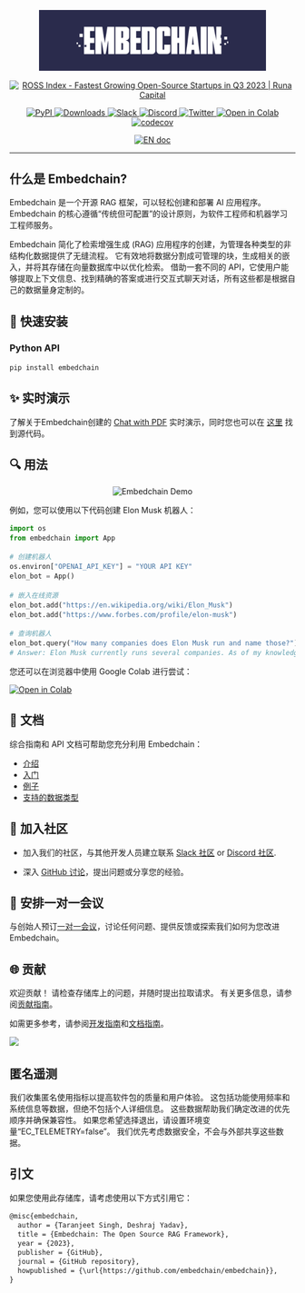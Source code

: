 <p align="center">
  <img src="docs/logo/dark.svg" width="400px" alt="Embedchain Logo">
</p>

<p align="center">
  <a href="https://runacap.com/ross-index/q3-2023/" target="_blank" rel="noopener"><img style="width: 260px; height: 56px" src="https://runacap.com/wp-content/uploads/2023/10/ROSS_badge_black_Q3_2023.svg" alt="ROSS Index - Fastest Growing Open-Source Startups in Q3 2023 | Runa Capital" width="260" height="56"/></a>
</p>

<p align="center">
  <a href="https://pypi.org/project/embedchain/">
    <img src="https://img.shields.io/pypi/v/embedchain" alt="PyPI">
  </a>
  <a href="https://pepy.tech/project/embedchain">
    <img src="https://static.pepy.tech/badge/embedchain" alt="Downloads">
  </a>
  <a href="https://embedchain.ai/slack">
    <img src="https://img.shields.io/badge/slack-embedchain-brightgreen.svg?logo=slack" alt="Slack">
  </a>
  <a href="https://embedchain.ai/discord">
    <img src="https://dcbadge.vercel.app/api/server/6PzXDgEjG5?style=flat" alt="Discord">
  </a>
  <a href="https://twitter.com/embedchain">
    <img src="https://img.shields.io/twitter/follow/embedchain" alt="Twitter">
  </a>
  <a href="https://colab.research.google.com/drive/138lMWhENGeEu7Q1-6lNbNTHGLZXBBz_B?usp=sharing">
    <img src="https://colab.research.google.com/assets/colab-badge.svg" alt="Open in Colab">
  </a>
  <a href="https://codecov.io/gh/embedchain/embedchain">
    <img src="https://codecov.io/gh/embedchain/embedchain/graph/badge.svg?token=EMRRHZXW1Q" alt="codecov">
  </a>
</p>

<p align="center">
    <a href="../README.md"><img src="https://img.shields.io/badge/english-document-white.svg" alt="EN doc"></a>
</p>

<hr />

## 什么是 Embedchain?

Embedchain 是一个开源 RAG 框架，可以轻松创建和部署 AI 应用程序。 Embedchain 的核心遵循“传统但可配置”的设计原则，为软件工程师和机器学习工程师服务。

Embedchain 简化了检索增强生成 (RAG) 应用程序的创建，为管理各种类型的非结构化数据提供了无缝流程。 它有效地将数据分割成可管理的块，生成相关的嵌入，并将其存储在向量数据库中以优化检索。 借助一套不同的 API，它使用户能够提取上下文信息、找到精确的答案或进行交互式聊天对话，所有这些都是根据自己的数据量身定制的。

## 🔧 快速安装

### Python API

```bash
pip install embedchain
```

## ✨ 实时演示

了解关于Embedchain创建的 [Chat with PDF](https://embedchain.ai/demo/chat-pdf) 实时演示，同时您也可以在 [这里](https://github.com/embedchain/embedchain/tree/main/examples/chat-pdf) 找到源代码。

## 🔍 用法

<!-- Demo GIF or Image -->
<p align="center">
  <img src="docs/images/cover.gif" width="900px" alt="Embedchain Demo">
</p>

例如，您可以使用以下代码创建 Elon Musk 机器人：

```python
import os
from embedchain import App

# 创建机器人
os.environ["OPENAI_API_KEY"] = "YOUR API KEY"
elon_bot = App()

# 嵌入在线资源
elon_bot.add("https://en.wikipedia.org/wiki/Elon_Musk")
elon_bot.add("https://www.forbes.com/profile/elon-musk")

# 查询机器人
elon_bot.query("How many companies does Elon Musk run and name those?")
# Answer: Elon Musk currently runs several companies. As of my knowledge, he is the CEO and lead designer of SpaceX, the CEO and product architect of Tesla, Inc., the CEO and founder of Neuralink, and the CEO and founder of The Boring Company. However, please note that this information may change over time, so it's always good to verify the latest updates.
```

您还可以在浏览器中使用 Google Colab 进行尝试：

[![Open in Colab](https://colab.research.google.com/assets/colab-badge.svg)](https://colab.research.google.com/drive/17ON1LPonnXAtLaZEebnOktstB_1cJJmh?usp=sharing)

## 📖 文档
综合指南和 API 文档可帮助您充分利用 Embedchain：

- [介绍](https://docs.embedchain.ai/get-started/introduction#what-is-embedchain)
- [入门](https://docs.embedchain.ai/get-started/quickstart)
- [例子](https://docs.embedchain.ai/examples)
- [支持的数据类型](https://docs.embedchain.ai/components/data-sources/overview)

## 🔗 加入社区

* 加入我们的社区，与其他开发人员建立联系 [Slack 社区](https://embedchain.ai/slack) or [Discord 社区](https://embedchain.ai/discord).

* 深入 [GitHub 讨论](https://github.com/embedchain/embedchain/discussions)，提出问题或分享您的经验。

## 🤝 安排一对一会议

与创始人预订[一对一会议](https://cal.com/taranjeetio/ec)，讨论任何问题、提供反馈或探索我们如何为您改进 Embedchain。

## 🌐 贡献

欢迎贡献！ 请检查存储库上的问题，并随时提出拉取请求。
有关更多信息，请参阅[贡献指南](CONTRIBUTING.md)。

如需更多参考，请参阅[开发指南](https://docs.embedchain.ai/contribution/dev)和[文档指南](https://docs.embedchain.ai/contribution/docs)。

<a href="https://github.com/embedchain/embedchain/graphs/contributors">
  <img src="https://contrib.rocks/image?repo=embedchain/embedchain" />
</a>

## 匿名遥测

我们收集匿名使用指标以提高软件包的质量和用户体验。 这包括功能使用频率和系统信息等数据，但绝不包括个人详细信息。 这些数据帮助我们确定改进的优先顺序并确保兼容性。 如果您希望选择退出，请设置环境变量“EC_TELEMETRY=false”。 我们优先考虑数据安全，不会与外部共享这些数据。

## 引文

如果您使用此存储库，请考虑使用以下方式引用它：

```
@misc{embedchain,
  author = {Taranjeet Singh, Deshraj Yadav},
  title = {Embedchain: The Open Source RAG Framework},
  year = {2023},
  publisher = {GitHub},
  journal = {GitHub repository},
  howpublished = {\url{https://github.com/embedchain/embedchain}},
}
```
